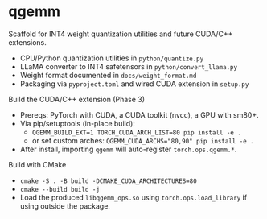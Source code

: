 qgemm
=====

Scaffold for INT4 weight quantization utilities and future CUDA/C++ extensions.

- CPU/Python quantization utilities in `python/quantize.py`
- LLaMA converter to INT4 safetensors in `python/convert_llama.py`
- Weight format documented in `docs/weight_format.md`
- Packaging via `pyproject.toml` and wired CUDA extension in `setup.py`

Build the CUDA/C++ extension (Phase 3)
- Prereqs: PyTorch with CUDA, a CUDA toolkit (nvcc), a GPU with sm80+.
- Via pip/setuptools (in-place build):
  - `QGEMM_BUILD_EXT=1 TORCH_CUDA_ARCH_LIST=80 pip install -e .`
  - or set custom arches: `QGEMM_CUDA_ARCHS="80,90" pip install -e .`
- After install, importing `qgemm` will auto-register `torch.ops.qgemm.*`.

Build with CMake
- `cmake -S . -B build -DCMAKE_CUDA_ARCHITECTURES=80`
- `cmake --build build -j`
- Load the produced `libqgemm_ops.so` using `torch.ops.load_library` if using outside the package.
